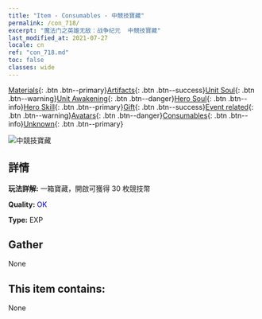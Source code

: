 ```yaml
---
title: "Item - Consumables - 中競技寶藏"
permalink: /con_718/
excerpt: "魔法门之英雄无敌：战争纪元  中競技寶藏"
last_modified_at: 2021-07-27
locale: cn
ref: "con_718.md"
toc: false
classes: wide
---
```

 [Materials](/ItemsCN/){: .btn .btn--primary}[Artifacts](/ItemsCN/Artifacts/){: .btn .btn--success}[Unit Soul](/ItemsCN/UnitSoul/){: .btn .btn--warning}[Unit Awakening](/ItemsCN/UnitAwakening/){: .btn .btn--danger}[Hero Soul](/ItemsCN/HeroSoul/){: .btn .btn--info}[Hero Skill](/ItemsCN/HeroSkill/){: .btn .btn--primary}[Gift](/ItemsCN/Gift/){: .btn .btn--success}[Event related](/ItemsCN/Events/){: .btn .btn--warning}[Avatars](/ItemsCN/Avatars/){: .btn .btn--danger}[Consumables](/ItemsCN/Consumables/){: .btn .btn--info}[Unknown](/ItemsCN/Unknown/){: .btn .btn--primary}

 ![中競技寶藏](/images/t/i_503.png)

## 詳情
 **玩法詳解:** 一箱寶藏，開啟可獲得 30 枚競技幣

 **Quality:** <span style="color: #0000CD">OK</span>

 **Type:** EXP

## Gather

  None

## This item contains:

  None

